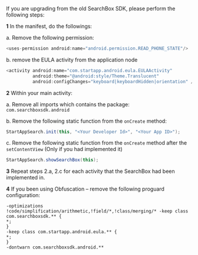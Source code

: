 If you are upgrading from the old SearchBox SDK, please perform the following steps:

**1** In the manifest, do the followings:

a.	Remove the following permission:
```java
<uses-permission android:name="android.permission.READ_PHONE_STATE"/>
```
b.	remove the EULA activity from the application node
```java
<activity android:name="com.startapp.android.eula.EULAActivity" 
          android:theme="@android:style/Theme.Translucent" 
          android:configChanges="keyboard|keyboardHidden|orientation" />
```
**2**	Within your main activity:

a.	Remove all imports which contains the package: ``com.searchboxsdk.android``

b.	Remove the following static function from the ``onCreate`` method:
```java
StartAppSearch.init(this, "<Your Developer Id>", "<Your App ID>");
```

c.	Remove the following static function from the ``onCreate`` method after the ``setContentView`` (Only if you had implemented it)
```java
StartAppSearch.showSearchBox(this);
```
**3**	Repeat steps 2.a, 2.c for each activity that the SearchBox had been implemented in.

**4**	 If you been using Obfuscation – remove the following proguard configuration: 
```
-optimizations !code/simplification/arithmetic,!field/*,!class/merging/* -keep class com.searchboxsdk.** { 
*; 
} 
-keep class com.startapp.android.eula.** { 
*; 
} 
-dontwarn com.searchboxsdk.android.**
```